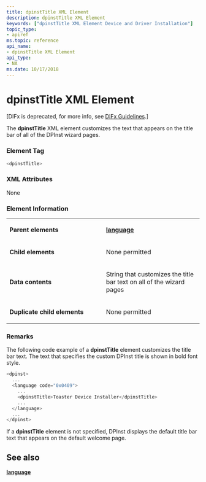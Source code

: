 ```yaml
---
title: dpinstTitle XML Element
description: dpinstTitle XML Element
keywords: ["dpinstTitle XML Element Device and Driver Installation"]
topic_type:
- apiref
ms.topic: reference
api_name:
- dpinstTitle XML Element
api_type:
- NA
ms.date: 10/17/2018
---
```


# dpinstTitle XML Element


\[DIFx is deprecated, for more info, see [DIFx Guidelines](./difx-guidelines.md).\]

The **dpinstTitle** XML element customizes the text that appears on the title bar of all of the DPInst wizard pages.

### Element Tag

```cpp
<dpinstTitle>
```

### XML Attributes

None

### Element Information

<table>
<colgroup>
<col width="50%" />
<col width="50%" />
</colgroup>
<tbody>
<tr class="odd">
<td align="left"><p><strong>Parent elements</strong></p></td>
<td align="left"><p><a href="language-xml-element.md" data-raw-source="[&lt;strong&gt;language&lt;/strong&gt;](language-xml-element.md)"><strong>language</strong></a></p></td>
</tr>
<tr class="even">
<td align="left"><p><strong>Child elements</strong></p></td>
<td align="left"><p>None permitted</p></td>
</tr>
<tr class="odd">
<td align="left"><p><strong>Data contents</strong></p></td>
<td align="left"><p>String that customizes the title bar text on all of the wizard pages</p></td>
</tr>
<tr class="even">
<td align="left"><p><strong>Duplicate child elements</strong></p></td>
<td align="left"><p>None permitted</p></td>
</tr>
</tbody>
</table>

 

### <a href="" id="comments"></a>Remarks

The following code example of a **dpinstTitle** element customizes the title bar text. The text that specifies the custom DPInst title is shown in bold font style.

```cpp
<dpinst>
  ...
  <language code="0x0409">
    ...
    <dpinstTitle>Toaster Device Installer</dpinstTitle>
    ...
  </language>
  ...
</dpinst>
```

If a **dpinstTitle** element is not specified, DPInst displays the default title bar text that appears on the default welcome page.

## See also


[**language**](language-xml-element.md)

 

